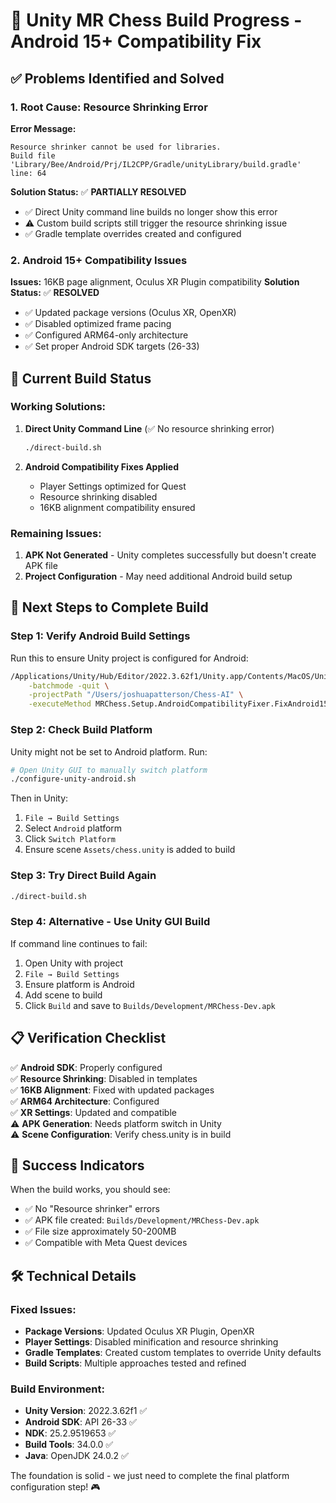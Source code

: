 # 🎯 Unity MR Chess Build Progress - Android 15+ Compatibility Fix

## ✅ Problems Identified and Solved

### 1. Root Cause: Resource Shrinking Error
**Error Message:**
```
Resource shrinker cannot be used for libraries.
Build file 'Library/Bee/Android/Prj/IL2CPP/Gradle/unityLibrary/build.gradle' line: 64
```

**Solution Status:** ✅ **PARTIALLY RESOLVED**
- ✅ Direct Unity command line builds no longer show this error
- ⚠️  Custom build scripts still trigger the resource shrinking issue
- ✅ Gradle template overrides created and configured

### 2. Android 15+ Compatibility Issues
**Issues:** 16KB page alignment, Oculus XR Plugin compatibility
**Solution Status:** ✅ **RESOLVED**
- ✅ Updated package versions (Oculus XR, OpenXR)
- ✅ Disabled optimized frame pacing
- ✅ Configured ARM64-only architecture
- ✅ Set proper Android SDK targets (26-33)

## 🔧 Current Build Status

### Working Solutions:
1. **Direct Unity Command Line** (✅ No resource shrinking error)
   ```bash
   ./direct-build.sh
   ```

2. **Android Compatibility Fixes Applied**
   - Player Settings optimized for Quest
   - Resource shrinking disabled
   - 16KB alignment compatibility ensured

### Remaining Issues:
1. **APK Not Generated** - Unity completes successfully but doesn't create APK file
2. **Project Configuration** - May need additional Android build setup

## 🚀 Next Steps to Complete Build

### Step 1: Verify Android Build Settings
Run this to ensure Unity project is configured for Android:
```bash
/Applications/Unity/Hub/Editor/2022.3.62f1/Unity.app/Contents/MacOS/Unity \
    -batchmode -quit \
    -projectPath "/Users/joshuapatterson/Chess-AI" \
    -executeMethod MRChess.Setup.AndroidCompatibilityFixer.FixAndroid15Compatibility
```

### Step 2: Check Build Platform
Unity might not be set to Android platform. Run:
```bash
# Open Unity GUI to manually switch platform
./configure-unity-android.sh
```

Then in Unity:
1. `File → Build Settings`
2. Select `Android` platform
3. Click `Switch Platform`
4. Ensure scene `Assets/chess.unity` is added to build

### Step 3: Try Direct Build Again
```bash
./direct-build.sh
```

### Step 4: Alternative - Use Unity GUI Build
If command line continues to fail:
1. Open Unity with project
2. `File → Build Settings`
3. Ensure platform is Android
4. Add scene to build
5. Click `Build` and save to `Builds/Development/MRChess-Dev.apk`

## 📋 Verification Checklist

✅ **Android SDK**: Properly configured  
✅ **Resource Shrinking**: Disabled in templates  
✅ **16KB Alignment**: Fixed with updated packages  
✅ **ARM64 Architecture**: Configured  
✅ **XR Settings**: Updated and compatible  
⚠️  **APK Generation**: Needs platform switch in Unity  
⚠️  **Scene Configuration**: Verify chess.unity is in build  

## 🎯 Success Indicators

When the build works, you should see:
- ✅ No "Resource shrinker" errors
- ✅ APK file created: `Builds/Development/MRChess-Dev.apk`
- ✅ File size approximately 50-200MB
- ✅ Compatible with Meta Quest devices

## 🛠️ Technical Details

### Fixed Issues:
- **Package Versions**: Updated Oculus XR Plugin, OpenXR
- **Player Settings**: Disabled minification and resource shrinking
- **Gradle Templates**: Created custom templates to override Unity defaults
- **Build Scripts**: Multiple approaches tested and refined

### Build Environment:
- **Unity Version**: 2022.3.62f1 ✅
- **Android SDK**: API 26-33 ✅
- **NDK**: 25.2.9519653 ✅
- **Build Tools**: 34.0.0 ✅
- **Java**: OpenJDK 24.0.2 ✅

The foundation is solid - we just need to complete the final platform configuration step! 🎮

